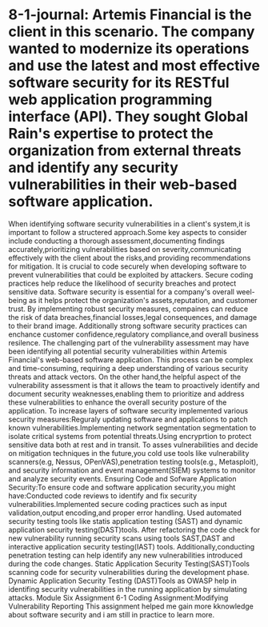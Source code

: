 # 8-1-journal: Artemis Financial is the client in this scenario. The company wanted to modernize its operations and use the latest and most effective software security for its RESTful web application programming interface (API). They sought Global Rain's expertise to protect the organization from external threats and identify any security vulnerabilities in their web-based software application.
When identifying software security vulnerabilities in  a client's system,it is important to follow a structered approach.Some key aspects to consider include conducting a thorough assessment,documenting findings accurately,prioritizing vulnerabilities based on severity,communicating effectively with the client about the risks,and providing recommendations for mitigation. It is crucial to code securely when developing software to prevent vulnerabilities that could be exploited by attackers. Secure coding practices help reduce the likelihood of security breaches and protect sensitive data. Software security is essential for a company's overall weel-being as it helps protect the organization's assets,reputation, and customer trust. By implementing robust security measures, compaines can reduce the risk of data breaches,financial losses,legal consequences, and damage to their brand image. Additionally strong software security practices can enchance customer confidence,regulatory compliance,and overall business resilence.
The challenging part of the vulnerability assessment may have been identifying all potential security vulnerabilities within Artemis Financial's web-based software application. This process can be complex and time-consuming, requiring a deep understanding of various security threats and attack vectors. On the other hand,the helpful aspect of the vulnerability assessment is that it allows the team to proactively identify and document security weaknesses,enabling them to prioritize and address these vulnerabilities to enhance the overall security posture of the application.
To increase layers of software security implemented various security measures:Reguraly updating software and applications to patch known vulnerabilities.Implementing network segmentation segmentation to isolate critical systems from potential threats.Using encryprtion to protect sensitive data both at rest and in transit. To asses vulnerabilities and decide on mitigation techniques in the future,you cold use tools like vulnerability scanners(e.g, Nessus, OPenVAS),penetration testing tools(e.g., Metasploit), and security information and event management(SIEM) systems to monitor and analyze security events. 
Ensuring Code and Sofware Application Security:To ensure code and software application security,you might have:Conducted code reviews to identify and fix security vulnerabilities.Implemented secure coding practices such as input validation,output encoding,and proper error handling. Used automated security testing tools like statis application testing (SAST) and dynamic application security testing(DAST)tools. After refactoring the code check for new vulnerability running security scans using tools SAST,DAST and interactive application security testing(IAST) tools. Additionally,conducting penetration testing can help identify any new vulnerabilities introduced during the code changes.
Static Application Security Testing(SAST)Tools scanning code for security vulnerabilities during the development phase. Dynamic Application Security Testing (DAST)Tools as OWASP help in identifing security vulnerabilities in the running application by simulating attacks.
Module Six Assignment 6-1 Coding Assignment:Modifying Vulnerability Reporting This assignment helped me gain more kknowledge about software security and i am still in practice to learn more.
